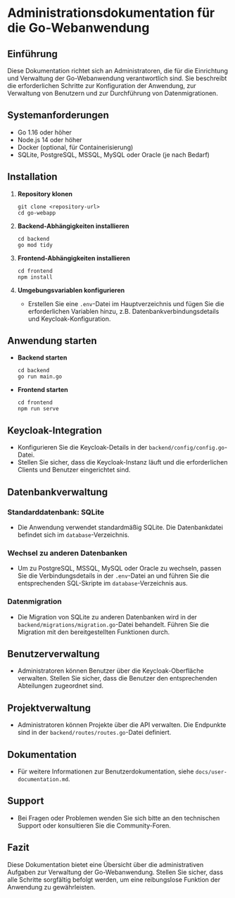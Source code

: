 # Administrationsdokumentation für die Go-Webanwendung

## Einführung
Diese Dokumentation richtet sich an Administratoren, die für die Einrichtung und Verwaltung der Go-Webanwendung verantwortlich sind. Sie beschreibt die erforderlichen Schritte zur Konfiguration der Anwendung, zur Verwaltung von Benutzern und zur Durchführung von Datenmigrationen.

## Systemanforderungen
- Go 1.16 oder höher
- Node.js 14 oder höher
- Docker (optional, für Containerisierung)
- SQLite, PostgreSQL, MSSQL, MySQL oder Oracle (je nach Bedarf)

## Installation
1. **Repository klonen**
   ```
   git clone <repository-url>
   cd go-webapp
   ```

2. **Backend-Abhängigkeiten installieren**
   ```
   cd backend
   go mod tidy
   ```

3. **Frontend-Abhängigkeiten installieren**
   ```
   cd frontend
   npm install
   ```

4. **Umgebungsvariablen konfigurieren**
   - Erstellen Sie eine `.env`-Datei im Hauptverzeichnis und fügen Sie die erforderlichen Variablen hinzu, z.B. Datenbankverbindungsdetails und Keycloak-Konfiguration.

## Anwendung starten
- **Backend starten**
   ```
   cd backend
   go run main.go
   ```

- **Frontend starten**
   ```
   cd frontend
   npm run serve
   ```

## Keycloak-Integration
- Konfigurieren Sie die Keycloak-Details in der `backend/config/config.go`-Datei.
- Stellen Sie sicher, dass die Keycloak-Instanz läuft und die erforderlichen Clients und Benutzer eingerichtet sind.

## Datenbankverwaltung
### Standarddatenbank: SQLite
- Die Anwendung verwendet standardmäßig SQLite. Die Datenbankdatei befindet sich im `database`-Verzeichnis.

### Wechsel zu anderen Datenbanken
- Um zu PostgreSQL, MSSQL, MySQL oder Oracle zu wechseln, passen Sie die Verbindungsdetails in der `.env`-Datei an und führen Sie die entsprechenden SQL-Skripte im `database`-Verzeichnis aus.

### Datenmigration
- Die Migration von SQLite zu anderen Datenbanken wird in der `backend/migrations/migration.go`-Datei behandelt. Führen Sie die Migration mit den bereitgestellten Funktionen durch.

## Benutzerverwaltung
- Administratoren können Benutzer über die Keycloak-Oberfläche verwalten. Stellen Sie sicher, dass die Benutzer den entsprechenden Abteilungen zugeordnet sind.

## Projektverwaltung
- Administratoren können Projekte über die API verwalten. Die Endpunkte sind in der `backend/routes/routes.go`-Datei definiert.

## Dokumentation
- Für weitere Informationen zur Benutzerdokumentation, siehe `docs/user-documentation.md`.

## Support
- Bei Fragen oder Problemen wenden Sie sich bitte an den technischen Support oder konsultieren Sie die Community-Foren.

## Fazit
Diese Dokumentation bietet eine Übersicht über die administrativen Aufgaben zur Verwaltung der Go-Webanwendung. Stellen Sie sicher, dass alle Schritte sorgfältig befolgt werden, um eine reibungslose Funktion der Anwendung zu gewährleisten.